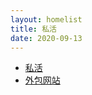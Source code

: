 ```yaml
---
layout: homelist
title: 私活
date: 2020-09-13
---
```


* [私活](/dict/privatejob/privatejob.html?%E7%A7%81%E6%B4%BB)
* [外包网站](/dict/privatejob/outsourcing.html?%E7%A7%81%E6%B4%BB)
